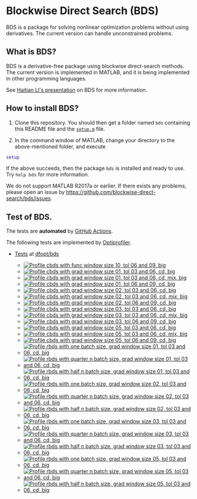 # Blockwise Direct Search (BDS)

BDS is a package for solving nonlinear optimization problems without using derivatives. The current version can handle unconstrained problems. 

## What is BDS?

BDS is a derivative-free package using blockwise direct-search methods. The current version is implemented in MATLAB, and it is being implemented in other programming languages.

See [Haitian LI's presentation](https://lht97.github.io/documents/DFOS2024.pdf) on BDS for more information.

## How to install BDS?

1. Clone this repository. You should then get a folder named `bds` containing this README file and the
[`setup.m`](https://github.com/blockwise-direct-search/bds/blob/main/setup.m) file.

2. In the command window of MATLAB, change your directory to the above-mentioned folder, and execute

```matlab
setup
```

If the above succeeds, then the package `bds` is installed and ready to use. Try `help bds` for more information.

We do not support MATLAB R2017a or earlier. If there exists any problems, please open an issue by
https://github.com/blockwise-direct-search/bds/issues.

## Test of BDS.
The tests are **automated** by [GitHub Actions](https://docs.github.com/en/actions).

The following tests are implemented by [Optiprofiler](https://github.com/optiprofiler/optiprofiler).
  
- [Tests](https://github.com/dfopt/bds/actions) at [dfopt/bds](https://github.com/dfopt/bds)

    - [![Profile cbds with func window size 10, tol 06 and 09, big](https://github.com/dfopt/bds/actions/workflows/profile_cbds_func_window_size_10_tol_06_09_big.yml/badge.svg)](https://github.com/dfopt/bds/actions/workflows/profile_cbds_func_window_size_10_tol_06_09_big.yml)
    - [![Profile cbds with grad window size 01, tol 03 and 06, cd, big](https://github.com/dfopt/bds/actions/workflows/profile_cbds_grad_window_size_01_tol_03_06_cd_big.yml/badge.svg)](https://github.com/dfopt/bds/actions/workflows/profile_cbds_grad_window_size_01_tol_03_06_cd_big.yml)
    - [![Profile cbds with grad window size 01, tol 03 and 06, cd, mix, big](https://github.com/dfopt/bds/actions/workflows/profile_cbds_grad_window_size_01_tol_03_06_cd_mix_big.yml/badge.svg)](https://github.com/dfopt/bds/actions/workflows/profile_cbds_grad_window_size_01_tol_03_06_cd_mix_big.yml)
    - [![Profile cbds with grad window size 01, tol 06 and 09, cd, big](https://github.com/dfopt/bds/actions/workflows/profile_cbds_grad_window_size_01_tol_06_09_cd_big.yml/badge.svg)](https://github.com/dfopt/bds/actions/workflows/profile_cbds_grad_window_size_01_tol_06_09_cd_big.yml)
    - [![Profile cbds with grad window size 02, tol 03 and 06, cd, big](https://github.com/dfopt/bds/actions/workflows/profile_cbds_grad_window_size_02_tol_03_06_cd_big.yml/badge.svg)](https://github.com/dfopt/bds/actions/workflows/profile_cbds_grad_window_size_02_tol_03_06_cd_big.yml)
    - [![Profile cbds with grad window size 02, tol 03 and 06, cd, mix, big](https://github.com/dfopt/bds/actions/workflows/profile_cbds_grad_window_size_02_tol_03_06_cd_mix_big.yml/badge.svg)](https://github.com/dfopt/bds/actions/workflows/profile_cbds_grad_window_size_02_tol_03_06_cd_mix_big.yml)
    - [![Profile cbds with grad window size 02, tol 06 and 09, cd, big](https://github.com/dfopt/bds/actions/workflows/profile_cbds_grad_window_size_02_tol_06_09_cd_big.yml/badge.svg)](https://github.com/dfopt/bds/actions/workflows/profile_cbds_grad_window_size_02_tol_06_09_cd_big.yml)
    - [![Profile cbds with grad window size 03, tol 03 and 06, cd, big](https://github.com/dfopt/bds/actions/workflows/profile_cbds_grad_window_size_03_tol_03_06_cd_big.yml/badge.svg)](https://github.com/dfopt/bds/actions/workflows/profile_cbds_grad_window_size_03_tol_03_06_cd_big.yml)
    - [![Profile cbds with grad window size 03, tol 03 and 06, cd, mix, big](https://github.com/dfopt/bds/actions/workflows/profile_cbds_grad_window_size_03_tol_03_06_cd_mix_big.yml/badge.svg)](https://github.com/dfopt/bds/actions/workflows/profile_cbds_grad_window_size_03_tol_03_06_cd_mix_big.yml)
    - [![Profile cbds with grad window size 03, tol 06 and 09, cd, big](https://github.com/dfopt/bds/actions/workflows/profile_cbds_grad_window_size_03_tol_06_09_cd_big.yml/badge.svg)](https://github.com/dfopt/bds/actions/workflows/profile_cbds_grad_window_size_03_tol_06_09_cd_big.yml)
    - [![Profile cbds with grad window size 05, tol 03 and 06, cd, big](https://github.com/dfopt/bds/actions/workflows/profile_cbds_grad_window_size_05_tol_03_06_cd_big.yml/badge.svg)](https://github.com/dfopt/bds/actions/workflows/profile_cbds_grad_window_size_05_tol_03_06_cd_big.yml)
    - [![Profile cbds with grad window size 05, tol 03 and 06, cd, mix, big](https://github.com/dfopt/bds/actions/workflows/profile_cbds_grad_window_size_05_tol_03_06_cd_mix_big.yml/badge.svg)](https://github.com/dfopt/bds/actions/workflows/profile_cbds_grad_window_size_05_tol_03_06_cd_mix_big.yml)
    - [![Profile cbds with grad window size 05, tol 06 and 09, cd, big](https://github.com/dfopt/bds/actions/workflows/profile_cbds_grad_window_size_05_tol_06_09_cd_big.yml/badge.svg)](https://github.com/dfopt/bds/actions/workflows/profile_cbds_grad_window_size_05_tol_06_09_cd_big.yml)
    - [![Profile rbds with one batch size, grad window size 01, tol 03 and 06, cd, big](https://github.com/dfopt/bds/actions/workflows/profile_rbds_one_batch_size_grad_window_size_01_tol_03_06_cd_big.yml/badge.svg)](https://github.com/dfopt/bds/actions/workflows/profile_rbds_one_batch_size_grad_window_size_01_tol_03_06_cd_big.yml)
    - [![Profile rbds with quarter n batch size, grad window size 01, tol 03 and 06, cd, big](https://github.com/dfopt/bds/actions/workflows/profile_rbds_quarter_n_batch_size_grad_window_size_01_tol_03_06_cd_big.yml/badge.svg)](https://github.com/dfopt/bds/actions/workflows/profile_rbds_quarter_n_batch_size_grad_window_size_01_tol_03_06_cd_big.yml)
    - [![Profile rbds with half n batch size, grad window size 01, tol 03 and 06, cd, big](https://github.com/dfopt/bds/actions/workflows/profile_rbds_half_n_batch_size_grad_window_size_01_tol_03_06_cd_big.yml/badge.svg)](https://github.com/dfopt/bds/actions/workflows/profile_rbds_half_n_batch_size_grad_window_size_01_tol_03_06_cd_big.yml)
    - [![Profile rbds with one batch size, grad window size 02, tol 03 and 06, cd, big](https://github.com/dfopt/bds/actions/workflows/profile_rbds_one_batch_size_grad_window_size_02_tol_03_06_cd_big.yml/badge.svg)](https://github.com/dfopt/bds/actions/workflows/profile_rbds_one_batch_size_grad_window_size_02_tol_03_06_cd_big.yml)
    - [![Profile rbds with quarter n batch size, grad window size 02, tol 03 and 06, cd, big](https://github.com/dfopt/bds/actions/workflows/profile_rbds_quarter_n_batch_size_grad_window_size_02_tol_03_06_cd_big.yml/badge.svg)](https://github.com/dfopt/bds/actions/workflows/profile_rbds_quarter_n_batch_size_grad_window_size_02_tol_03_06_cd_big.yml)
    - [![Profile rbds with half n batch size, grad window size 02, tol 03 and 06, cd, big](https://github.com/dfopt/bds/actions/workflows/profile_rbds_half_n_batch_size_grad_window_size_02_tol_03_06_cd_big.yml/badge.svg)](https://github.com/dfopt/bds/actions/workflows/profile_rbds_half_n_batch_size_grad_window_size_02_tol_03_06_cd_big.yml)
    - [![Profile rbds with one batch size, grad window size 03, tol 03 and 06, cd, big](https://github.com/dfopt/bds/actions/workflows/profile_rbds_one_batch_size_grad_window_size_03_tol_03_06_cd_big.yml/badge.svg)](https://github.com/dfopt/bds/actions/workflows/profile_rbds_one_batch_size_grad_window_size_03_tol_03_06_cd_big.yml)
    - [![Profile rbds with quarter n batch size, grad window size 03, tol 03 and 06, cd, big](https://github.com/dfopt/bds/actions/workflows/profile_rbds_quarter_n_batch_size_grad_window_size_03_tol_03_06_cd_big.yml/badge.svg)](https://github.com/dfopt/bds/actions/workflows/profile_rbds_quarter_n_batch_size_grad_window_size_03_tol_03_06_cd_big.yml)
    - [![Profile rbds with half n batch size, grad window size 03, tol 03 and 06, cd, big](https://github.com/dfopt/bds/actions/workflows/profile_rbds_half_n_batch_size_grad_window_size_03_tol_03_06_cd_big.yml/badge.svg)](https://github.com/dfopt/bds/actions/workflows/profile_rbds_half_n_batch_size_grad_window_size_03_tol_03_06_cd_big.yml)
    - [![Profile rbds with one batch size, grad window size 05, tol 03 and 06, cd, big](https://github.com/dfopt/bds/actions/workflows/profile_rbds_one_batch_size_grad_window_size_05_tol_03_06_cd_big.yml/badge.svg)](https://github.com/dfopt/bds/actions/workflows/profile_rbds_one_batch_size_grad_window_size_05_tol_03_06_cd_big.yml)
    - [![Profile rbds with quarter n batch size, grad window size 05, tol 03 and 06, cd, big](https://github.com/dfopt/bds/actions/workflows/profile_rbds_quarter_n_batch_size_grad_window_size_05_tol_03_06_cd_big.yml/badge.svg)](https://github.com/dfopt/bds/actions/workflows/profile_rbds_quarter_n_batch_size_grad_window_size_05_tol_03_06_cd_big.yml)
    - [![Profile rbds with half n batch size, grad window size 05, tol 03 and 06, cd, big](https://github.com/dfopt/bds/actions/workflows/profile_rbds_half_n_batch_size_grad_window_size_05_tol_03_06_cd_big.yml/badge.svg)](https://github.com/dfopt/bds/actions/workflows/profile_rbds_half_n_batch_size_grad_window_size_05_tol_03_06_cd_big.yml)
